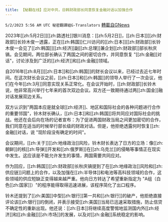 ```yaml
---
title: 【秘翻在线】应对中共，日韩财政部长同意恢复金融对话以加强合作
---
```

`5/2/2023 5:56 AM UTC 秘密翻譯組G-Translators` [轉載自GNews](https://gnews.org/articles/1268276)

         

2023年[[zh:5月2日]][[zh:路透社]]银川消息：[[zh:5月2日]]，[[zh:日本]][[zh:财政部]]长铃木俊一透露，正在[[zh:韩国]]仁川访问的[[zh:日本]][[zh:财政部]]长铃木俊一会见了[[zh:韩国]][[zh:经济]]副[[zh:总理]]兼企划[[zh:财政部]]部长秋庆镐。会见期间，两位部长确认了两国之间的密切合作，并同意恢复 "[[zh:金融]]对话"，讨论涉及到广泛的[[zh:经济]]和[[zh:金融]]领域。

自2016年[[zh:8月]][[zh:日本]]和[[zh:韩国]]的财长会议以来，已经过去近七年时间。在这次财长会议之前，[[zh:日本]]和[[zh:韩国]]的领导人举行了一次会议，他们在今年[[zh:3月]]同意实现关系正常化。在会议开始时，[[zh:财政部]]长铃木说，他非常高兴举行七年来的首次双边会议。双方还一致期待通过两[[zh:国金]]融对话发展双边关系。

双方认识到"两国本应是就全球[[zh:经济]]、地区和国际社会的各种问题进行合作的重要邻国"，铃木财长确认，[[zh:日本]]和[[zh:韩国]]将共同应对国际社会的挑战。他还在会后向在场的记者宣布：为了促进两国财政当局之间更加密切的合作，我们同意在适当的时候举行部长级的财政对话。但是，他拒绝透露何时恢复[[zh:金融]]对话，说 "现阶段没有确定的时间"。

会议期间，[[zh:关于]][[zh:地缘政治]]风险，铃木财长表达了日方的立场：像[[zh:朝鲜]]的核[[zh:导弹]]开发和[[zh:俄罗斯]]在[[zh:乌克兰]]的侵略等事情正在现实中发生。这应该是不能允许发生的事情，两国需要共同应对。

作为回应，[[zh:韩国]][[zh:财政部]]长秋庆镐提到了在[[zh:地缘政治]]风险和[[zh:供应链]]问题上的合作，以及加强在[[zh:半导体]]和电池等高科技领域的合作，这些领域的供应短缺正变得越来越严重。他向日方转达了希望重新指定为 "A组（白色[[zh:国家]]）"的程序能得取得迅速进展，该程序简化了出口程序。

铃木还提到了[[zh:美国]]中型[[zh:银行]]第一共和[[zh:银行]]的破产，他拒绝直接评论该[[zh:银行]]的倒闭，并表示接受[[zh:美国]]当局已迅速采取措施，防止信贷不确定性的重新出现。他还说：[[zh:日本]]将继续高度警惕地监测国内外[[zh:经济]]和[[zh:金融]][[zh:市场]]的发展，以及对[[zh:金融]]系统稳定的影响。
